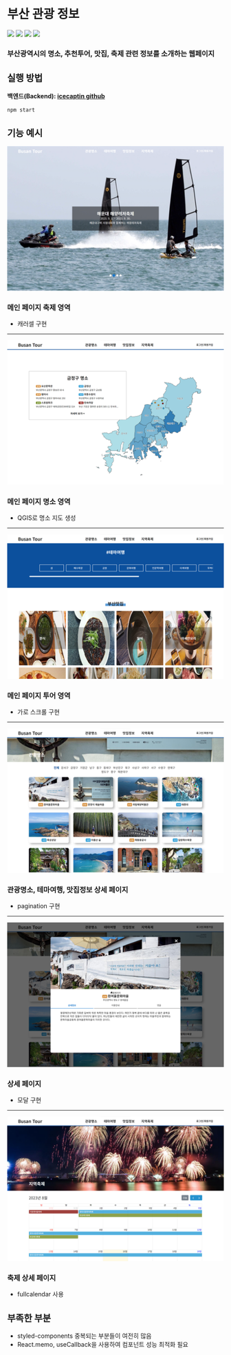 # 부산 관광 정보

<img src="https://img.shields.io/badge/React-61DAFB?style=flat-square&logo=react&logoColor=000">
<img src="https://img.shields.io/badge/StyledComponents-DB7093?style=flat-square&logo=styledcomponents&logoColor=fff">
<img src="https://img.shields.io/badge/Typescript-3178C6?style=flat-square&logo=Typescript&logoColor=white"/>
<img src="https://img.shields.io/badge/Redux-764ABC?style=flat-square&logo=Redux&logoColor=white"/>

### 부산광역시의 명소, 추천투어, 맛집, 축제 관련 정보를 소개하는 웹페이지

## 실행 방법

**백엔드(Backend): [icecaptin github](https://github.com/icecaptin/JAVA_SpringBoot/tree/main/BusanProject)**

```sh
npm start
```

## 기능 예시

![Home_festival](./public/img/fes.png)

### 메인 페이지 축제 영역

- 캐러셀 구현

---

![Home_place](./public/img/place.png)

### 메인 페이지 명소 영역

- QGIS로 명소 지도 생성

---

![Home_tourNfood](./public/img/tour_food.png)

### 메인 페이지 투어 영역

- 가로 스크롤 구현

---

![Subpage_place](./public/img/subpage_place.png)

### 관광명소, 테마여행, 맛집정보 상세 페이지

- pagination 구현

---

![Subpage_modal](./public/img/subpage_modal.png)

### 상세 페이지

- 모달 구현

---

![Subpage_festival](./public/img/subpage_fes.png)

### 축제 상세 페이지

- fullcalendar 사용

## 부족한 부분

- styled-components 중복되는 부분들이 여전히 많음
- React.memo, useCallback을 사용하여 컴포넌트 성능 최적화 필요

